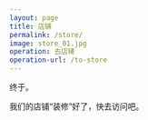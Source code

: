 ```yaml
---
layout: page
title: 店铺
permalink: /store/
image: store_01.jpg
operation: 去店铺 
operation-url: /to-store
---
```

终于。

我们的店铺“装修”好了，快去访问吧。
